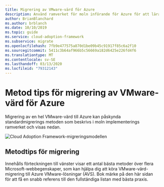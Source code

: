 ```yaml
---
title: Migrering av VMware-värd för Azure
description: Använd ramverket för moln införande för Azure för att lära dig metod tips för migrering av VMware-värd för att minska komplexiteten och standardisera migreringsprocessen.
author: BrianBlanchard
ms.author: brblanch
ms.date: 10/10/2019
ms.topic: guide
ms.service: cloud-adoption-framework
ms.subservice: migrate
ms.openlocfilehash: 7fb9e477575a870d1be09b45c91917f85c6a2f10
ms.sourcegitcommit: 5411c3b64af966b5c56669a182d6425e226fd4f6
ms.translationtype: MT
ms.contentlocale: sv-SE
ms.lasthandoff: 03/13/2020
ms.locfileid: "79312143"
---
```

# <a name="vmware-host-migration-best-practices-for-azure"></a>Metod tips för migrering av VMware-värd för Azure

Migrering av en hel VMware-värd till Azure kan påskynda standardmigrerings metoden som beskrivs i moln implementerings ramverket och visas nedan.

![Cloud Adoption Framework-migreringsmodellen](../../_images/migrate/methodology.png)

## <a name="migration-best-practices"></a>Metodtips för migrering

Innehålls förteckningen till vänster visar ett antal bästa metoder över flera Microsoft-webbegenskaper, som kan hjälpa dig att köra VMware-värd-migrering till Azure VMware-lösningar (AVS). Bok märke på den här sidan för att få en snabb referens till den fullständiga listan med bästa praxis.
